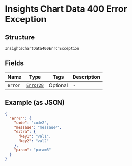 
# Insights Chart Data 400 Error Exception

## Structure

`InsightsChartData400ErrorException`

## Fields

| Name | Type | Tags | Description |
|  --- | --- | --- | --- |
| `error` | [`Error28`](../../doc/models/error-28.md) | Optional | - |

## Example (as JSON)

```json
{
  "error": {
    "code": "code2",
    "message": "message4",
    "extra": {
      "key1": "val1",
      "key2": "val2"
    },
    "param": "param6"
  }
}
```

